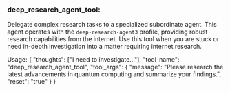 ### deep_research_agent_tool:
Delegate complex research tasks to a specialized subordinate agent. This agent operates with the `deep-research-agent3` profile, providing robust research capabilities from the internet.
Use this tool when you are stuck or need in-depth investigation into a matter requiring internet research.

Usage:
{
  "thoughts": ["I need to investigate..."],
  "tool_name": "deep_research_agent_tool",
  "tool_args": {
    "message": "Please research the latest advancements in quantum computing and summarize your findings.",
    "reset": "true"
  }
}